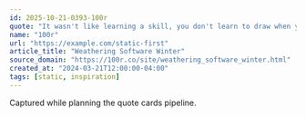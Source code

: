 ```yaml
---
id: 2025-10-21-0393-100r
quote: "It wasn't like learning a skill, you don't learn to draw when you use Photoshop, you learn how to operate within the confines of someone else's playground"
name: "100r"
url: "https://example.com/static-first"
article_title: "Weathering Software Winter"
source_domain: "https://100r.co/site/weathering_software_winter.html"
created_at: "2024-03-21T12:00:00-04:00"
tags: [static, inspiration]
---
```

Captured while planning the quote cards pipeline.
